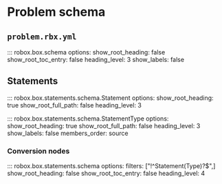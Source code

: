 # Problem schema

## `problem.rbx.yml`

::: robox.box.schema
    options:
      show_root_heading: false
      show_root_toc_entry: false
      heading_level: 3
      show_labels: false

## Statements

::: robox.box.statements.schema.Statement
    options:
      show_root_heading: true
      show_root_full_path: false
      heading_level: 3

::: robox.box.statements.schema.StatementType
    options:
      show_root_heading: true
      show_root_full_path: false
      heading_level: 3
      show_labels: false
      members_order: source

### Conversion nodes

::: robox.box.statements.schema
    options:
      filters: ["!^Statement(Type)?$",]
      show_root_heading: false
      show_root_toc_entry: false
      heading_level: 4